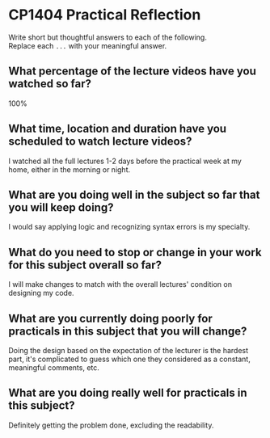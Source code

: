 # CP1404 Practical Reflection

Write short but thoughtful answers to each of the following.  
Replace each `...` with your meaningful answer.

## What percentage of the lecture videos have you watched so far?

100%

## What time, location and duration have you scheduled to watch lecture videos?

I watched all the full lectures 1-2 days before the practical week at my home, either in the morning or night.

## What are you doing well in the subject so far that you will keep doing?

I would say applying logic and recognizing syntax errors is my specialty. 

## What do you need to stop or change in your work for this subject overall so far?

I will make changes to match with the overall lectures' condition on designing my code.

## What are you currently doing poorly for practicals in this subject that you will change?

Doing the design based on the expectation of the lecturer is the hardest part, it's complicated to guess which one they considered as a constant, meaningful comments, etc.

## What are you doing really well for practicals in this subject?

Definitely getting the problem done, excluding the readability.

